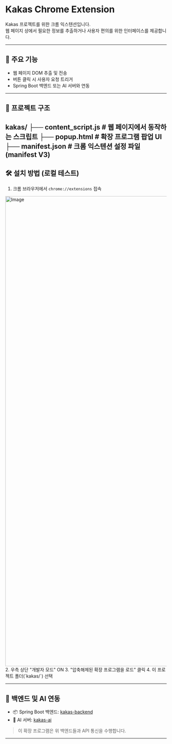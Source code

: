 # Kakas Chrome Extension

Kakas 프로젝트를 위한 크롬 익스텐션입니다.  
웹 페이지 상에서 필요한 정보를 추출하거나 사용자 편의를 위한 인터페이스를 제공합니다.

---

## 🚀 주요 기능

- 웹 페이지 DOM 추출 및 전송
- 버튼 클릭 시 사용자 요청 트리거
- Spring Boot 백엔드 또는 AI 서버와 연동

---

## 📁 프로젝트 구조
kakas/
├── content_script.js       # 웹 페이지에서 동작하는 스크립트
├── popup.html              # 확장 프로그램 팝업 UI
├── manifest.json           # 크롬 익스텐션 설정 파일 (manifest V3)
---

## 🛠️ 설치 방법 (로컬 테스트)
1. 크롬 브라우저에서 `chrome://extensions` 접속
<img width="1470" alt="Image" src="https://github.com/user-attachments/assets/d080a00a-7c63-4fcd-84d2-c845189beca7" />
2. 우측 상단 "개발자 모드" ON
3. "압축해제된 확장 프로그램을 로드" 클릭
4. 이 프로젝트 폴더(`kakas/`) 선택

---

## 🔗 백엔드 및 AI 연동

- 📦 Spring Boot 백엔드: [kakas-backend](https://github.com/capstone-kakas/backend)
- 🧠 AI 서버: [kakas-ai](https://github.com/capstone-kakas/ai)

> 이 확장 프로그램은 위 백엔드들과 API 통신을 수행합니다.

---